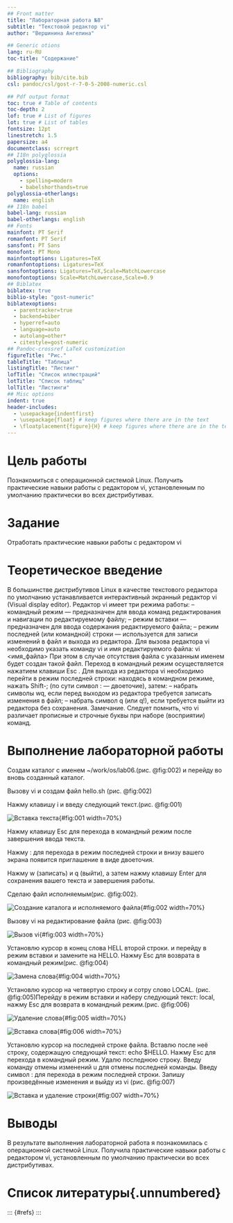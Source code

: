 ```yaml
---
## Front matter
title: "Лабораторная работа №8"
subtitle: "Текстовой редактор vi"
author: "Вершинина Ангелина"

## Generic otions
lang: ru-RU
toc-title: "Содержание"

## Bibliography
bibliography: bib/cite.bib
csl: pandoc/csl/gost-r-7-0-5-2008-numeric.csl

## Pdf output format
toc: true # Table of contents
toc-depth: 2
lof: true # List of figures
lot: true # List of tables
fontsize: 12pt
linestretch: 1.5
papersize: a4
documentclass: scrreprt
## I18n polyglossia
polyglossia-lang:
  name: russian
  options:
	- spelling=modern
	- babelshorthands=true
polyglossia-otherlangs:
  name: english
## I18n babel
babel-lang: russian
babel-otherlangs: english
## Fonts
mainfont: PT Serif
romanfont: PT Serif
sansfont: PT Sans
monofont: PT Mono
mainfontoptions: Ligatures=TeX
romanfontoptions: Ligatures=TeX
sansfontoptions: Ligatures=TeX,Scale=MatchLowercase
monofontoptions: Scale=MatchLowercase,Scale=0.9
## Biblatex
biblatex: true
biblio-style: "gost-numeric"
biblatexoptions:
  - parentracker=true
  - backend=biber
  - hyperref=auto
  - language=auto
  - autolang=other*
  - citestyle=gost-numeric
## Pandoc-crossref LaTeX customization
figureTitle: "Рис."
tableTitle: "Таблица"
listingTitle: "Листинг"
lofTitle: "Список иллюстраций"
lotTitle: "Список таблиц"
lolTitle: "Листинги"
## Misc options
indent: true
header-includes:
  - \usepackage{indentfirst}
  - \usepackage{float} # keep figures where there are in the text
  - \floatplacement{figure}{H} # keep figures where there are in the text
---
```


# Цель работы

Познакомиться с операционной системой Linux. Получить практические навыки работы с редактором vi, установленным по умолчанию практически во всех дистрибутивах.

# Задание

Отработать практические навыки работы с редактором vi

# Теоретическое введение

В большинстве дистрибутивов Linux в качестве текстового редактора по умолчанию
устанавливается интерактивный экранный редактор vi (Visual display editor).
Редактор vi имеет три режима работы:
– командный режим — предназначен для ввода команд редактирования и навигации по
редактируемому файлу;
– режим вставки — предназначен для ввода содержания редактируемого файла;
– режим последней (или командной) строки — используется для записи изменений в файл
и выхода из редактора.
Для вызова редактора vi необходимо указать команду vi и имя редактируемого файла:
vi <имя_файла>
При этом в случае отсутствия файла с указанным именем будет создан такой файл.
Переход в командный режим осуществляется нажатием клавиши Esc . Для выхода из
редактора vi необходимо перейти в режим последней строки: находясь в командном
режиме, нажать Shift-; (по сути символ : — двоеточие), затем:
– набрать символы wq, если перед выходом из редактора требуется записать изменения
в файл;
– набрать символ q (или q!), если требуется выйти из редактора без сохранения.
Замечание. Следует помнить, что vi различает прописные и строчные буквы при наборе
(восприятии) команд.

# Выполнение лабораторной работы

Создам каталог с именем ~/work/os/lab06.(рис. @fig:002)
и перейду во вновь созданный каталог.

Вызову vi и создам файл hello.sh (рис. @fig:002)

Нажму клавишу i и введу следующий текст.(рис. @fig:001)

![Вставка текста](image/1.png){#fig:001 width=70%}

Нажму клавишу Esc для перехода в командный режим после завершения ввода
текста.

Нажму : для перехода в режим последней строки и внизу вашего экрана появится
приглашение в виде двоеточия.

Нажму w (записать) и q (выйти), а затем нажму клавишу Enter для сохранения
вашего текста и завершения работы.

Сделаю файл исполняемым(рис. @fig:002).

![Создание каталога и исполняемого файла](image/2.png){#fig:002 width=70%}

Вызову vi на редактирование файла (рис. @fig:003)

![Вызов vi](image/3.png){#fig:003 width=70%}

Установлю курсор в конец слова HELL второй строки.
и перейду в режим вставки и замените на HELLO. Нажму Esc для возврата в командный режим(рис. @fig:004)

![Замена слова](image/4.png){#fig:004 width=70%}

Установлю курсор на четвертую строку и сотру слово LOCAL. (рис. @fig:005)Перейду в режим вставки и наберу следующий текст: local, нажму Esc для
возврата в командный режим.(рис. @fig:006)

![Удаление слова](image/5.png){#fig:005 width=70%}

![Вставка слова](image/6.png){#fig:006 width=70%}

Установлю курсор на последней строке файла. Вставлю после неё строку, содержащую
следующий текст: echo $HELLO. Нажму Esc для перехода в командный режим. Удалю последнюю строку. Введу команду отмены изменений u для отмены последней команды.
Введу символ : для перехода в режим последней строки. Запишу произведённые
изменения и выйду из vi (рис. @fig:007)

![Вставка и удаление строки](image/7.png){#fig:007 width=70%}

# Выводы

В результате выполнения лабораторной работа я познакомилась с операционной системой Linux. Получила практические навыки работы с редактором vi, установленным по умолчанию практически во всех дистрибутивах.

# Список литературы{.unnumbered}

::: {#refs}
:::
